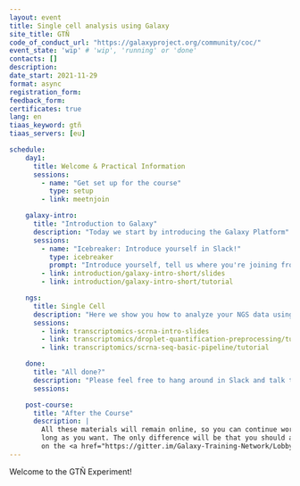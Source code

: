 ```yaml
---
layout: event
title: Single cell analysis using Galaxy
site_title: GTÑ
code_of_conduct_url: "https://galaxyproject.org/community/coc/"
event_state: 'wip' # 'wip', 'running' or 'done'
contacts: []
description:
date_start: 2021-11-29
format: async
registration_form:
feedback_form:
certificates: true
lang: en
tiaas_keyword: gtñ
tiaas_servers: [eu]

schedule:
    day1:
      title: Welcome & Practical Information
      sessions:
        - name: "Get set up for the course"
          type: setup
        - link: meetnjoin

    galaxy-intro:
      title: "Introduction to Galaxy"
      description: "Today we start by introducing the Galaxy Platform"
      sessions:
        - name: "Icebreaker: Introduce yourself in Slack!"
          type: icebreaker
          prompt: "Introduce yourself, tell us where you're joining from, and one thing about your surroundings (e.g. it's snowing outside, there's a squirrel on my porch, my cat is on my keyboard)"
        - link: introduction/galaxy-intro-short/slides
        - link: introduction/galaxy-intro-short/tutorial

    ngs:
      title: Single Cell
      description: "Here we show you how to analyze your NGS data using Galaxy."
      sessions:
        - link: transcriptomics-scrna-intro-slides
        - link: transcriptomics/droplet-quantification-preprocessing/tutorial
        - link: transcriptomics/scrna-seq-basic-pipeline/tutorial

    done:
      title: "All done?"
      description: "Please feel free to hang around in Slack and talk to us and the rest of the Galaxy community! Thanks for joining!!"
      sessions:

    post-course:
      title: "After the Course"
      description: |
        All these materials will remain online, so you can continue working on them for as
        long as you want. The only difference will be that you should ask your questions
        on the <a href="https://gitter.im/Galaxy-Training-Network/Lobby">GTN Gitter channel</a>, instead of Slack.
---
```


Welcome to the GTÑ Experiment!
